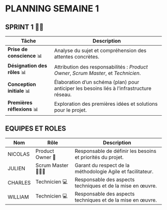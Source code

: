 # PLANNING SEMAINE 1

## SPRINT 1 🏃‍♂️

| **Tâche**                     | **Description**                                                                                   |
|-------------------------------|---------------------------------------------------------------------------------------------------|
| **Prise de conscience** 📊      | Analyse du sujet et compréhension des attentes concrètes.                                        |
| **Désignation des rôles** 📊    | Attribution des responsabilités : *Product Owner*, *Scrum Master*, et *Technicien*.             |
| **Conception initiale** 📊      | Élaboration d’un schéma (plan) pour anticiper les besoins liés à l’infrastructure réseau.        |
| **Premières réflexions** 📊     | Exploration des premières idées et solutions pour le projet.                                    |

## EQUIPES ET ROLES

| **Nom**          | **Rôle**          | **Description**                                     |
|-------------------|-------------------|-----------------------------------------------------|
| NICOLAS | Product Owner 🎯  | Responsable de définir les besoins et priorités du projet. |
| JULIEN | Scrum Master 🧑‍🤝‍🧑    | Garant du respect de la méthodologie Agile et facilitateur.|
| CHARLES | Technicien  💻    | Responsable des aspects techniques et de la mise en œuvre. |
| WILLIAM | Technicien 💻     | Responsable des aspects techniques et de la mise en œuvre. |

